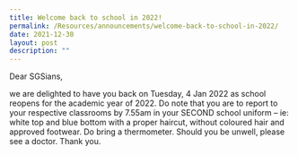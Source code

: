 ```yaml
---
title: Welcome back to school in 2022!
permalink: /Resources/announcements/welcome-back-to-school-in-2022/
date: 2021-12-30
layout: post
description: ""
---
```

Dear SGSians,

we are delighted to have you back on Tuesday, 4 Jan 2022 as school reopens for the academic year of 2022. Do note that you are to report to your respective classrooms by 7.55am in your SECOND school uniform – ie: white top and blue bottom with a proper haircut, without coloured hair and approved footwear. Do bring a thermometer. Should you be unwell, please see a doctor. Thank you.